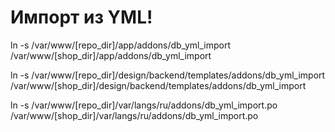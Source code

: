 Импорт из YML!
==============


ln -s /var/www/[repo_dir]/app/addons/db_yml_import /var/www/[shop_dir]/app/addons/db_yml_import

ln -s /var/www/[repo_dir]/design/backend/templates/addons/db_yml_import /var/www/[shop_dir]/design/backend/templates/addons/db_yml_import

ln -s /var/www/[repo_dir]/var/langs/ru/addons/db_yml_import.po /var/www/[shop_dir]/var/langs/ru/addons/db_yml_import.po